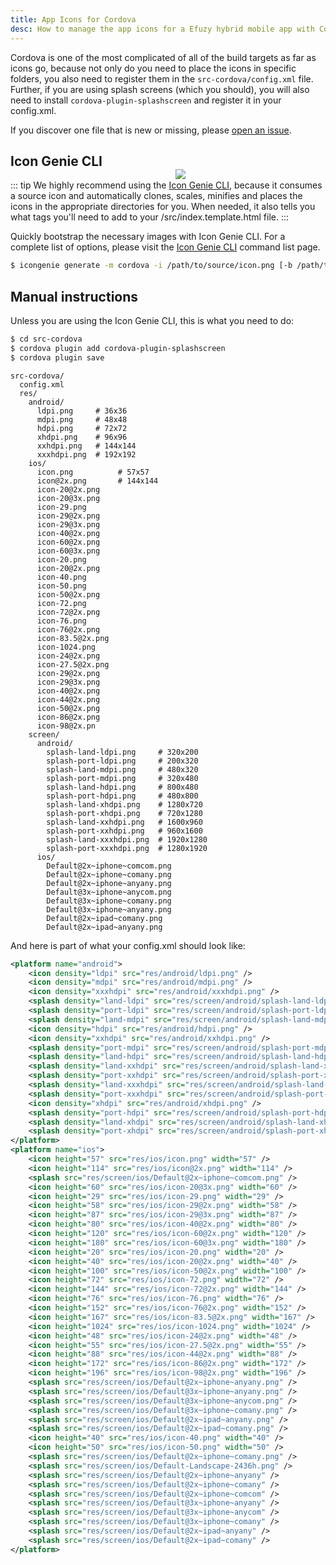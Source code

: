 ```yaml
---
title: App Icons for Cordova
desc: How to manage the app icons for a Efuzy hybrid mobile app with Cordova.
---
```


Cordova is one of the most complicated of all of the build targets as far as icons go, because not only do you need to place the icons in specific folders, you also need to register them in the `src-cordova/config.xml` file. Further, if you are using splash screens (which you should), you will also need to install `cordova-plugin-splashscreen` and register it in your config.xml.

If you discover one file that is new or missing, please [open an issue](https://github.com/efuzy/efuzy/issues).

<img src="https://cdn.efuzy.dev/img/iconfactory.png" style="float:right;max-width:15%;min-width:240px;padding-top:40px" />

## Icon Genie CLI

::: tip
We highly recommend using the [Icon Genie CLI](/icongenie/introduction), because it consumes a source icon and automatically clones, scales, minifies and places the icons in the appropriate directories for you. When needed, it also tells you what tags you'll need to add to your /src/index.template.html file.
:::

Quickly bootstrap the necessary images with Icon Genie CLI. For a complete list of options, please visit the [Icon Genie CLI](/icongenie/command-list) command list page.

```bash
$ icongenie generate -m cordova -i /path/to/source/icon.png [-b /path/to/background.png]
```

## Manual instructions

Unless you are using the Icon Genie CLI, this is what you need to do:

```bash
$ cd src-cordova
$ cordova plugin add cordova-plugin-splashscreen
$ cordova plugin save
```

```
src-cordova/
  config.xml
  res/
    android/
      ldpi.png     # 36x36
      mdpi.png     # 48x48
      hdpi.png     # 72x72
      xhdpi.png    # 96x96
      xxhdpi.png   # 144x144
      xxxhdpi.png  # 192x192
    ios/
      icon.png          # 57x57
      icon@2x.png       # 144x144
      icon-20@2x.png
      icon-20@3x.png
      icon-29.png
      icon-29@2x.png
      icon-29@3x.png
      icon-40@2x.png
      icon-60@2x.png
      icon-60@3x.png
      icon-20.png
      icon-20@2x.png
      icon-40.png
      icon-50.png
      icon-50@2x.png
      icon-72.png
      icon-72@2x.png
      icon-76.png
      icon-76@2x.png
      icon-83.5@2x.png
      icon-1024.png
      icon-24@2x.png
      icon-27.5@2x.png
      icon-29@2x.png
      icon-29@3x.png
      icon-40@2x.png
      icon-44@2x.png
      icon-50@2x.png
      icon-86@2x.png
      icon-98@2x.pn
    screen/
      android/
        splash-land-ldpi.png     # 320x200
        splash-port-ldpi.png     # 200x320
        splash-land-mdpi.png     # 480x320
        splash-port-mdpi.png     # 320x480
        splash-land-hdpi.png     # 800x480
        splash-port-hdpi.png     # 480x800
        splash-land-xhdpi.png    # 1280x720
        splash-port-xhdpi.png    # 720x1280
        splash-land-xxhdpi.png   # 1600x960
        splash-port-xxhdpi.png   # 960x1600
        splash-land-xxxhdpi.png  # 1920x1280
        splash-port-xxxhdpi.png  # 1280x1920
      ios/
        Default@2x~iphone~comcom.png
        Default@2x~iphone~comany.png
        Default@2x~iphone~anyany.png
        Default@3x~iphone~anycom.png
        Default@3x~iphone~comany.png
        Default@3x~iphone~anyany.png
        Default@2x~ipad~comany.png
        Default@2x~ipad~anyany.png
```

And here is part of what your config.xml should look like:

```xml
<platform name="android">
    <icon density="ldpi" src="res/android/ldpi.png" />
    <icon density="mdpi" src="res/android/mdpi.png" />
    <icon density="xxxhdpi" src="res/android/xxxhdpi.png" />
    <splash density="land-ldpi" src="res/screen/android/splash-land-ldpi.png" />
    <splash density="port-ldpi" src="res/screen/android/splash-port-ldpi.png" />
    <splash density="land-mdpi" src="res/screen/android/splash-land-mdpi.png" />
    <icon density="hdpi" src="res/android/hdpi.png" />
    <icon density="xxhdpi" src="res/android/xxhdpi.png" />
    <splash density="port-mdpi" src="res/screen/android/splash-port-mdpi.png" />
    <splash density="land-hdpi" src="res/screen/android/splash-land-hdpi.png" />
    <splash density="land-xxhdpi" src="res/screen/android/splash-land-xxhdpi.png" />
    <splash density="port-xxhdpi" src="res/screen/android/splash-port-xxhdpi.png" />
    <splash density="land-xxxhdpi" src="res/screen/android/splash-land-xxxhdpi.png" />
    <splash density="port-xxxhdpi" src="res/screen/android/splash-port-xxxhdpi.png" />
    <icon density="xhdpi" src="res/android/xhdpi.png" />
    <splash density="port-hdpi" src="res/screen/android/splash-port-hdpi.png" />
    <splash density="land-xhdpi" src="res/screen/android/splash-land-xhdpi.png" />
    <splash density="port-xhdpi" src="res/screen/android/splash-port-xhdpi.png" />
</platform>
<platform name="ios">
    <icon height="57" src="res/ios/icon.png" width="57" />
    <icon height="114" src="res/ios/icon@2x.png" width="114" />
    <splash src="res/screen/ios/Default@2x~iphone~comcom.png" />
    <icon height="60" src="res/ios/icon-20@3x.png" width="60" />
    <icon height="29" src="res/ios/icon-29.png" width="29" />
    <icon height="58" src="res/ios/icon-29@2x.png" width="58" />
    <icon height="87" src="res/ios/icon-29@3x.png" width="87" />
    <icon height="80" src="res/ios/icon-40@2x.png" width="80" />
    <icon height="120" src="res/ios/icon-60@2x.png" width="120" />
    <icon height="180" src="res/ios/icon-60@3x.png" width="180" />
    <icon height="20" src="res/ios/icon-20.png" width="20" />
    <icon height="40" src="res/ios/icon-20@2x.png" width="40" />
    <icon height="100" src="res/ios/icon-50@2x.png" width="100" />
    <icon height="72" src="res/ios/icon-72.png" width="72" />
    <icon height="144" src="res/ios/icon-72@2x.png" width="144" />
    <icon height="76" src="res/ios/icon-76.png" width="76" />
    <icon height="152" src="res/ios/icon-76@2x.png" width="152" />
    <icon height="167" src="res/ios/icon-83.5@2x.png" width="167" />
    <icon height="1024" src="res/ios/icon-1024.png" width="1024" />
    <icon height="48" src="res/ios/icon-24@2x.png" width="48" />
    <icon height="55" src="res/ios/icon-27.5@2x.png" width="55" />
    <icon height="88" src="res/ios/icon-44@2x.png" width="88" />
    <icon height="172" src="res/ios/icon-86@2x.png" width="172" />
    <icon height="196" src="res/ios/icon-98@2x.png" width="196" />
    <splash src="res/screen/ios/Default@2x~iphone~anyany.png" />
    <splash src="res/screen/ios/Default@3x~iphone~anyany.png" />
    <splash src="res/screen/ios/Default@3x~iphone~anycom.png" />
    <splash src="res/screen/ios/Default@3x~iphone~comany.png" />
    <splash src="res/screen/ios/Default@2x~ipad~anyany.png" />
    <splash src="res/screen/ios/Default@2x~ipad~comany.png" />
    <icon height="40" src="res/ios/icon-40.png" width="40" />
    <icon height="50" src="res/ios/icon-50.png" width="50" />
    <splash src="res/screen/ios/Default@2x~iphone~comany.png" />
    <splash src="res/screen/ios/Default-Landscape-2436h.png" />
    <splash src="res/screen/ios/Default@2x~iphone~anyany" />
    <splash src="res/screen/ios/Default@2x~iphone~comany" />
    <splash src="res/screen/ios/Default@2x~iphone~comcom" />
    <splash src="res/screen/ios/Default@3x~iphone~anyany" />
    <splash src="res/screen/ios/Default@3x~iphone~anycom" />
    <splash src="res/screen/ios/Default@3x~iphone~comany" />
    <splash src="res/screen/ios/Default@2x~ipad~anyany" />
    <splash src="res/screen/ios/Default@2x~ipad~comany" />
</platform>
```
